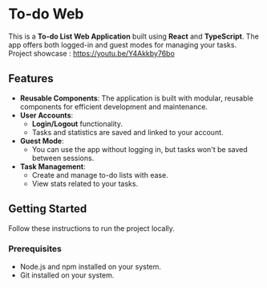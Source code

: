# To-do Web

This is a **To-do List Web Application** built using **React** and **TypeScript**. The app offers both logged-in and guest modes for managing your tasks.
Project showcase : https://youtu.be/Y4Akkby76bo
## Features

- **Reusable Components**: The application is built with modular, reusable components for efficient development and maintenance.
- **User Accounts**:
  - **Login/Logout** functionality.
  - Tasks and statistics are saved and linked to your account.
- **Guest Mode**:
  - You can use the app without logging in, but tasks won't be saved between sessions.
- **Task Management**:
  - Create and manage to-do lists with ease.
  - View stats related to your tasks.

## Getting Started

Follow these instructions to run the project locally.

### Prerequisites

- Node.js and npm installed on your system.
- Git installed on your system.

